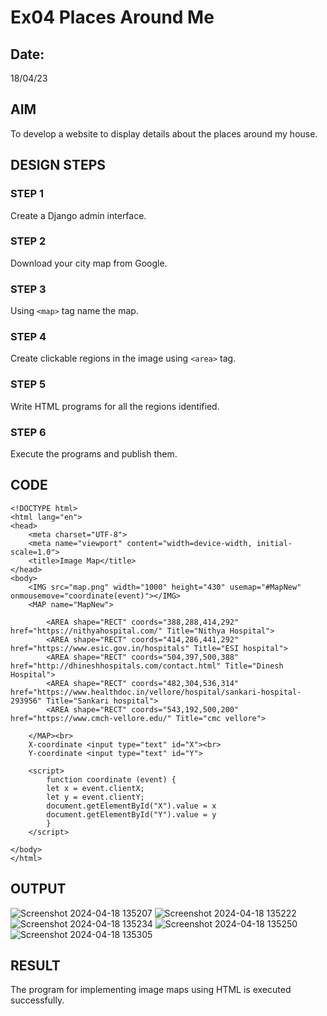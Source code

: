 # Ex04 Places Around Me
## Date: 
18/04/23
## AIM
To develop a website to display details about the places around my house.

## DESIGN STEPS

### STEP 1
Create a Django admin interface.

### STEP 2
Download your city map from Google.

### STEP 3
Using ```<map>``` tag name the map.

### STEP 4
Create clickable regions in the image using ```<area>``` tag.

### STEP 5
Write HTML programs for all the regions identified.

### STEP 6
Execute the programs and publish them.

## CODE
```
<!DOCTYPE html>
<html lang="en">
<head>
    <meta charset="UTF-8">
    <meta name="viewport" content="width=device-width, initial-scale=1.0">
    <title>Image Map</title>
</head>
<body>
    <IMG src="map.png" width="1000" height="430" usemap="#MapNew" onmousemove="coordinate(event)"></IMG>
    <MAP name="MapNew">

        <AREA shape="RECT" coords="388,288,414,292" href="https://nithyahospital.com/" Title="Nithya Hospital">
        <AREA shape="RECT" coords="414,286,441,292" href="https://www.esic.gov.in/hospitals" Title="ESI hospital">
        <AREA shape="RECT" coords="504,397,500,388" href="http://dhineshhospitals.com/contact.html" Title="Dinesh Hospital">
        <AREA shape="RECT" coords="482,304,536,314" href="https://www.healthdoc.in/vellore/hospital/sankari-hospital-293956" Title="Sankari hospital">
        <AREA shape="RECT" coords="543,192,500,200" href="https://www.cmch-vellore.edu/" Title="cmc vellore">

    </MAP><br>
    X-coordinate <input type="text" id="X"><br>
    Y-coordinate <input type="text" id="Y">

    <script>
        function coordinate (event) {
        let x = event.clientX;
        let y = event.clientY;
        document.getElementById("X").value = x
        document.getElementById("Y").value = y
        } 
    </script>

</body>
</html>
```
## OUTPUT

![Screenshot 2024-04-18 135207](https://github.com/AjaysuryaS/NearMe/assets/114158396/af9e2856-fdd8-42b8-bf26-c4a54b70d03f)
![Screenshot 2024-04-18 135222](https://github.com/AjaysuryaS/NearMe/assets/114158396/99a3e142-118f-4b9f-8079-6e3a9efd2318)
![Screenshot 2024-04-18 135234](https://github.com/AjaysuryaS/NearMe/assets/114158396/d3e54f5e-afa8-4b67-b798-adae3a80e88f)
![Screenshot 2024-04-18 135250](https://github.com/AjaysuryaS/NearMe/assets/114158396/f09de070-df68-48eb-987f-c5665de4ce4c)
![Screenshot 2024-04-18 135305](https://github.com/AjaysuryaS/NearMe/assets/114158396/61468748-364d-4eac-977a-de70a6279e6c)

## RESULT
The program for implementing image maps using HTML is executed successfully.
